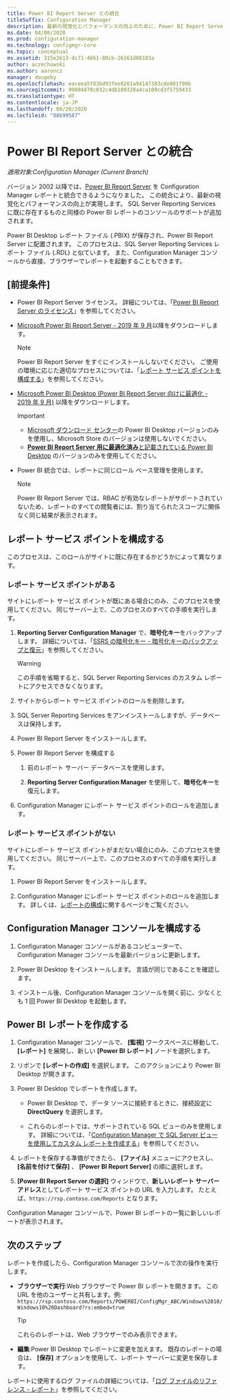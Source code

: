 ```yaml
---
title: Power BI Report Server との統合
titleSuffix: Configuration Manager
description: 最新の視覚化とパフォーマンスの向上のために、Power BI Report Server を Configuration Manager レポートと統合します。
ms.date: 04/08/2020
ms.prod: configuration-manager
ms.technology: configmgr-core
ms.topic: conceptual
ms.assetid: 315e2613-dc71-46b1-80cb-26161d08103a
author: aczechowski
ms.author: aaroncz
manager: dougeby
ms.openlocfilehash: eaceea5f83bd93fee8261a94147383cde001f90b
ms.sourcegitcommit: 99084d70c032c4db109328a4ca100cd3f5759433
ms.translationtype: HT
ms.contentlocale: ja-JP
ms.lasthandoff: 08/20/2020
ms.locfileid: "88699587"
---
```

# <a name="integrate-with-power-bi-report-server"></a>Power BI Report Server との統合

*適用対象:Configuration Manager (Current Branch)*

<!--3721603-->

バージョン 2002 以降では、[Power BI Report Server](/power-bi/report-server/get-started) を Configuration Manager レポートと統合できるようになりました。 この統合により、最新の視覚化とパフォーマンスの向上が実現します。 SQL Server Reporting Services に既に存在するものと同様の Power BI レポートのコンソールのサポートが追加されます。

Power BI Desktop レポート ファイル (.PBIX) が保存され、Power BI Report Server に配置されます。 このプロセスは、SQL Server Reporting Services レポート ファイル (.RDL) と似ています。 また、Configuration Manager コンソールから直接、ブラウザーでレポートを起動することもできます。

## <a name="prerequisites"></a>[前提条件]

- Power BI Report Server ライセンス。 詳細については、「[Power BI Report Server のライセンス](/power-bi/report-server/get-started#licensing-power-bi-report-server)」を参照してください。

- [Microsoft Power BI Report Server - 2019 年 9 月](https://www.microsoft.com/download/details.aspx?id=57270)以降をダウンロードします。

    > [!NOTE]
    > Power BI Report Server をすぐにインストールしないでください。 ご使用の環境に応じた適切なプロセスについては、「[レポート サービス ポイントを構成する](#configure-the-reporting-services-point)」を参照してください。

- [Microsoft Power BI Desktop (Power BI Report Server 向けに最適化 - 2019 年 9 月)](https://www.microsoft.com/download/details.aspx?id=57271) 以降をダウンロードします。

    > [!IMPORTANT]
    > - [Microsoft ダウンロード センター](https://www.microsoft.com/download/)の Power BI Desktop バージョンのみを使用し、Microsoft Store のバージョンは使用しないでください。
    > - [**Power BI Report Server 用に最適化済み**と記載されている Power BI Desktop](/power-bi/report-server/install-powerbi-desktop) のバージョンのみを使用してください。

- Power BI 統合では、レポートに同じロール ベース管理を使用します。
    > [!NOTE]
    > Power BI Report Server では、RBAC が有効なレポートがサポートされていないため、レポートのすべての閲覧者には、割り当てられたスコープに関係なく同じ結果が表示されます。

## <a name="configure-the-reporting-services-point"></a>レポート サービス ポイントを構成する

このプロセスは、このロールがサイトに既に存在するかどうかによって異なります。

### <a name="you-have-a-reporting-services-point"></a>レポート サービス ポイントがある

サイトにレポート サービス ポイントが既にある場合にのみ、このプロセスを使用してください。 同じサーバー上で、このプロセスのすべての手順を実行します。

1. **Reporting Server Configuration Manager** で、**暗号化キー**をバックアップします。 詳細については、「[SSRS の暗号化キー - 暗号化キーのバックアップと復元](/sql/reporting-services/install-windows/ssrs-encryption-keys-back-up-and-restore-encryption-keys)」を参照してください。

    > [!WARNING]
    > この手順を省略すると、SQL Server Reporting Services のカスタム レポートにアクセスできなくなります。

1. サイトからレポート サービス ポイントのロールを削除します。

1. SQL Server Reporting Services をアンインストールしますが、データベースは保持します。

1. Power BI Report Server をインストールします。

1. Power BI Report Server を構成する

    1. 前のレポート サーバー データベースを使用します。

    1. **Reporting Server Configuration Manager** を使用して、**暗号化キー**を復元します。

1. Configuration Manager にレポート サービス ポイントのロールを追加します。

### <a name="you-dont-have-a-reporting-services-point"></a>レポート サービス ポイントがない

サイトにレポート サービス ポイントがまだない場合にのみ、このプロセスを使用してください。 同じサーバー上で、このプロセスのすべての手順を実行します。

1. Power BI Report Server をインストールします。

2. Configuration Manager にレポート サービス ポイントのロールを追加します。 詳しくは、[レポートの構成](configuring-reporting.md)に関するページをご覧ください。

## <a name="configure-the-configuration-manager-console"></a>Configuration Manager コンソールを構成する

1. Configuration Manager コンソールがあるコンピューターで、Configuration Manager コンソールを最新バージョンに更新します。

1. Power BI Desktop をインストールします。 言語が同じであることを確認します。

1. インストール後、Configuration Manager コンソールを開く前に、少なくとも 1 回 Power BI Desktop を起動します。

## <a name="create-power-bi-reports"></a>Power BI レポートを作成する

1. Configuration Manager コンソールで、 **[監視]** ワークスペースに移動して、 **[レポート]** を展開し、新しい **[Power BI レポート]** ノードを選択します。

1. リボンで **[レポートの作成]** を選択します。 このアクションにより Power BI Desktop が開きます。

1. Power BI Desktop でレポートを作成します。

    - Power BI Desktop で、データ ソースに接続するときに、接続設定に **DirectQuery** を選択します。

    - これらのレポートでは、サポートされている SQL ビューのみを使用します。 詳細については、「[Configuration Manager で SQL Server ビューを使用してカスタム レポートを作成する](../../../develop/core/understand/sqlviews/create-custom-reports-using-sql-server-views.md)」を参照してください。

1. レポートを保存する準備ができたら、 **[ファイル]** メニューにアクセスし、 **[名前を付けて保存]** 、 **[Power BI Report Server]** の順に選択します。

1. **[Power BI Report Server の選択]** ウィンドウで、**新しいレポート サーバー アドレス**としてレポート サービス ポイントの URL を入力します。 たとえば、`https://rsp.contoso.com/Reports` となります。

Configuration Manager コンソールで、Power BI レポートの一覧に新しいレポートが表示されます。

## <a name="next-steps"></a>次のステップ

レポートを作成したら、Configuration Manager コンソールで次の操作を実行します。

- **ブラウザーで実行**:Web ブラウザーで Power BI レポートを開きます。 この URL を他のユーザーと共有します。例: `https://rsp.contoso.com/Reports/POWERBI/ConfigMgr_ABC/Windows%2010/Windows10%20Dashboard?rs:embed=true`

    > [!TIP]
    > これらのレポートは、Web ブラウザーでのみ表示できます。

- **編集**:Power BI Desktop でレポートに変更を加えます。 既存のレポートの場合は、 **[保存]** オプションを使用して、レポート サーバーに変更を保存します。

レポートに使用するログ ファイルの詳細については、「[ログ ファイルのリファレンス - レポート](../../plan-design/hierarchy/log-files.md#BKMK_ReportLog)」を参照してください。